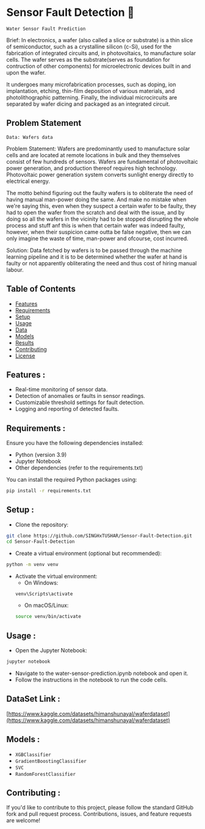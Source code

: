# Sensor Fault Detection 📄

`Water Sensor Fault Prediction`

Brief: In electronics, a wafer (also called a slice or substrate) is a thin slice of semiconductor, such as a crystalline silicon (c-Si), used for the fabrication of integrated circuits and, in photovoltaics, to manufacture solar cells. The wafer serves as the substrate(serves as foundation for contruction of other components) for microelectronic devices built in and upon the wafer.

It undergoes many microfabrication processes, such as doping, ion implantation, etching, thin-film deposition of various materials, and photolithographic patterning. Finally, the individual microcircuits are separated by wafer dicing and packaged as an integrated circuit.

## Problem Statement
`Data: Wafers data`

Problem Statement: Wafers are predominantly used to manufacture solar cells and are located at remote locations in bulk and they themselves consist of few hundreds of sensors. Wafers are fundamental of photovoltaic power generation, and production thereof requires high technology. Photovoltaic power generation system converts sunlight energy directly to electrical energy.

The motto behind figuring out the faulty wafers is to obliterate the need of having manual man-power doing the same. And make no mistake when we're saying this, even when they suspect a certain wafer to be faulty, they had to open the wafer from the scratch and deal with the issue, and by doing so all the wafers in the vicinity had to be stopped disrupting the whole process and stuff anf this is when that certain wafer was indeed faulty, however, when their suspicion came outta be false negative, then we can only imagine the waste of time, man-power and ofcourse, cost incurred.

Solution: Data fetched by wafers is to be passed through the machine learning pipeline and it is to be determined whether the wafer at hand is faulty or not apparently obliterating the need and thus cost of hiring manual labour.

## Table of Contents
- [Features](#features)
- [Requirements](#requirements)
- [Setup](#setup)
- [Usage](#usage)
- [Data](#data)
- [Models](#models)
- [Results](#results)
- [Contributing](#contributing)
- [License](#license)

## Features :
* Real-time monitoring of sensor data.
* Detection of anomalies or faults in sensor readings.
* Customizable threshold settings for fault detection.
* Logging and reporting of detected faults.

## Requirements :

Ensure you have the following dependencies installed:

- Python (version 3.9)
- Jupyter Notebook
- Other dependencies (refer to the requirements.txt)

You can install the required Python packages using:

```bash
pip install -r requirements.txt
```


## Setup :

- Clone the repository:
```bash
git clone https://github.com/SINGHxTUSHAR/Sensor-Fault-Detection.git
cd Sensor-Fault-Detection
```
- Create a virtual environment (optional but recommended):
```bash
python -m venv venv
```
- Activate the virtual environment:
  - On Windows:
   ```bash
   venv\Scripts\activate
   ```
  - On macOS/Linux:
  ```bash
  source venv/bin/activate
  ```

## Usage :

- Open the Jupyter Notebook:
```bash
jupyter notebook
```
- Navigate to the water-sensor-prediction.ipynb notebook and open it.
- Follow the instructions in the notebook to run the code cells.

## DataSet Link :
[https://www.kaggle.com/datasets/himanshunayal/waferdataset](https://www.kaggle.com/datasets/himanshunayal/waferdataset)

## Models :
* `XGBClassifier`
* `GradientBoostingClassifier`
* `SVC`
* `RandomForestClassifier`

## Contributing :
If you'd like to contribute to this project, please follow the standard GitHub fork and pull request process. Contributions, issues, and feature requests are welcome!

